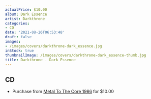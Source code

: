 ```yaml
---
actualPrice: $10.00
album: Dark Essence
artist: Darkthrone
categories:
- CD
date: '2021-08-26T06:53:48'
draft: false
images:
- /images/covers/darkthrone-dark_essence.jpg
inStock: true
thumbnailImage: /images/covers/darkthrone-dark_essence-thumb.jpg
title: Darkthrone - Dark Essence
---
```


## CD
* Purchase from [Metal To The Core 1986](https://metaltothecore1986.com/shop/darkthrone-dark-essence-cd/) for $10.00
